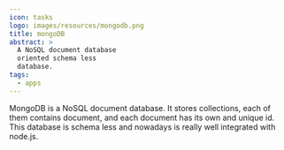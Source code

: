```yaml
---
icon: tasks
logo: images/resources/mongodb.png
title: mongoDB
abstract: >
  A NoSQL document database 
  oriented schema less
  database.
tags:
  - apps  
---
```

MongoDB is a NoSQL document database.
It stores collections, each of them contains document,
and each document has its own and unique id. 
This database is schema less and nowadays
is really well integrated with node.js.

